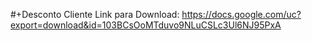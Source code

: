 #+Desconto Cliente
Link para Download: https://docs.google.com/uc?export=download&id=103BCsOoMTduvo9NLuCSLc3Ul6NJ95PxA
